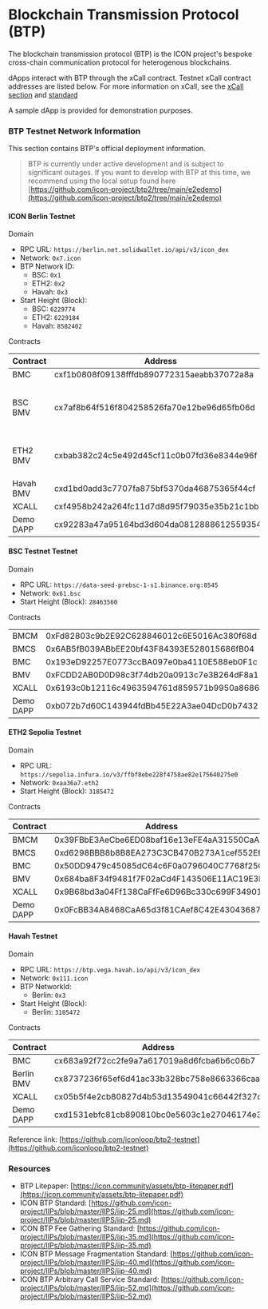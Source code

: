 # Blockchain Transmission Protocol (BTP)

The blockchain transmission protocol (BTP) is the ICON project's bespoke cross-chain communication protocol for heterogenous blockchains.

dApps interact with BTP through the xCall contract. Testnet xCall contract addresses are listed below. For more information on xCall, see the [xCall section](../../getting-started/how-to-send-a-cross-chain-message/#resources-2) and [standard](https://github.com/icon-project/IIPs/blob/master/IIPS/iip-52.md)

A sample dApp is provided for demonstration purposes.

### BTP Testnet Network Information

This section contains BTP's official deployment information.

> BTP is currently under active development and is subject to significant outages. If you want to develop with BTP at this time, we recommend using the local setup found here [https://github.com/icon-project/btp2/tree/main/e2edemo](https://github.com/icon-project/btp2/tree/main/e2edemo)

#### ICON Berlin Testnet

Domain

* RPC URL: `https://berlin.net.solidwallet.io/api/v3/icon_dex`
* Network: `0x7.icon`
* BTP Network ID:
  * BSC: `0x1`
  * ETH2: `0x2`
  * Havah: `0x3`
* Start Height (Block):
  * BSC: `6229774`
  * ETH2: `6229184`
  * Havah: `8582402`

Contracts

| Contract  | Address                                    | Note                                |
| --------- | ------------------------------------------ | ----------------------------------- |
| BMC       | cxf1b0808f09138fffdb890772315aeabb37072a8a |                                     |
| BSC BMV   | cx7af8b64f516f804258526fa70e12be96d65fb06d | Trustless Mode Supports Planck-fork |
| ETH2 BMV  | cxbab382c24c5e492d45cf11c0b07fd36e8344e96f | Trustless Mode Supports Capella     |
| Havah BMV | cxd1bd0add3c7707fa875bf5370da46875365f44cf | Trustless Mode                      |
| XCALL     | cxf4958b242a264fc11d7d8d95f79035e35b21c1bb |                                     |
| Demo DAPP | cx92283a47a95164bd3d604da08128886125593545 |                                     |

#### BSC Testnet Testnet

Domain

* RPC URL: `https://data-seed-prebsc-1-s1.binance.org:8545`
* Network: `0x61.bsc`
* Start Height (Block): `28463560`

Contracts

|           |                                            |           |
| --------- | ------------------------------------------ | --------- |
| BMCM      | 0xFd82803c9b2E92C628846012c6E5016Ac380f68d |           |
| BMCS      | 0x6AB5fB039ABbEE20bf43F84393E528015686fB04 |           |
| BMC       | 0x193eD92257E0773ccBA097e0ba4110E588eb0F1c |           |
| BMV       | 0xFCDD2AB0D0D98c3f74db20a0913c7e3B264dF8a1 | Trustless |
| XCALL     | 0x6193c0b12116c4963594761d859571b9950a8686 |           |
| Demo DAPP | 0xb072b7d60C143944fdBb45E22A3ae04DcD0b7432 |           |

#### ETH2 Sepolia Testnet

Domain

* RPC URL: `https://sepolia.infura.io/v3/ffbf8ebe228f4758ae82e175640275e0`
* Network: `0xaa36a7.eth2`
* Start Height (Block): `3185472`

Contracts

| Contract  | Address                                    | Note |
| --------- | ------------------------------------------ | ---- |
| BMCM      | 0x39FBbE3AeCbe6ED08baf16e13eFE4aA31550CaA2 |      |
| BMCS      | 0xd6298BBB8b8B8EA273C3CB470B273A1cef552Ef3 |      |
| BMC       | 0x50DD9479c45085dC64c6F0a0796040C7768f25CE |      |
| BMV       | 0x684ba8F34f9481f7F02aCd4F143506E11AC19E3E |      |
| XCALL     | 0x9B68bd3a04Ff138CaFfFe6D96Bc330c699F34901 |      |
| Demo DAPP | 0x0FcBB34A8468CaA65d3f81CAef8C42E43043687c |      |

#### Havah Testnet

Domain

* RPC URL: `https://btp.vega.havah.io/api/v3/icon_dex`
* Network: `0x111.icon`
* BTP NetworkId:
  * Berlin: `0x3`
* Start Height (Block):
  * Berlin: `3185472`

Contracts

| Contract   | Address                                    | Note           |
| ---------- | ------------------------------------------ | -------------- |
| BMC        | cx683a92f72cc2fe9a7a617019a8d6fcba6b6c06b7 |                |
| Berlin BMV | cx8737236f65ef6d41ac33b328bc758e8663366caa | Trustless Mode |
| XCALL      | cx05b5f4e2cb80827d4b53d13549041c66442f327d |                |
| Demo DAPP  | cxd1531ebfc81cb890810bc0e5603c1e27046174e3 |                |

Reference link: [https://github.com/iconloop/btp2-testnet](https://github.com/iconloop/btp2-testnet)

### Resources

* BTP Litepaper: [https://icon.community/assets/btp-litepaper.pdf](https://icon.community/assets/btp-litepaper.pdf)
* ICON BTP Standard: [https://github.com/icon-project/IIPs/blob/master/IIPS/iip-25.md](https://github.com/icon-project/IIPs/blob/master/IIPS/iip-25.md)
* ICON BTP Fee Gathering Standard: [https://github.com/icon-project/IIPs/blob/master/IIPS/iip-35.md](https://github.com/icon-project/IIPs/blob/master/IIPS/iip-35.md)
* ICON BTP Message Fragmentation Standard: [https://github.com/icon-project/IIPs/blob/master/IIPS/iip-40.md](https://github.com/icon-project/IIPs/blob/master/IIPS/iip-40.md)
* ICON BTP Arbitrary Call Service Standard: [https://github.com/icon-project/IIPs/blob/master/IIPS/iip-52.md](https://github.com/icon-project/IIPs/blob/master/IIPS/iip-52.md)
